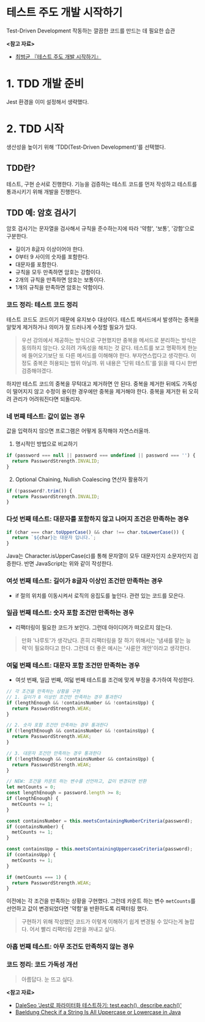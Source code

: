 # 테스트 주도 개발 시작하기

Test-Driven Development 작동하는 깔끔한 코드를 만드는 데 필요한 습관

**<참고 자료>**

* [최범균 『테스트 주도 개발 시작하기』](https://product.kyobobook.co.kr/detail/S000001248962)

# 1. TDD 개발 준비

Jest 환경을 이미 설정해서 생략했다.

# 2. TDD 시작

생산성을 높이기 위해 'TDD(Test-Driven Development)'를 선택했다.

## TDD란?

테스트, 구현 순서로 진행한다. 기능을 검증하는 테스트 코드를 먼저 작성하고 테스트를 통과시키기 위해 개발을 진행한다.

## TDD 예: 암호 검사기

암호 검사기는 문자열을 검사해서 규칙을 준수하는지에 따라 '약함', '보통', '강함'으로 구분한다.

* 길이가 8글자 이상이어야 한다.
* 0부터 9 사이의 숫자를 포함한다.
* 대문자를 포함한다.
* 규칙을 모두 만족하면 암호는 강함이다.
* 2개의 규칙을 만족하면 암호는 보통이다.
* 1개의 규칙을 만족하면 암호는 약함이다.

### 코드 정리: 테스트 코드 정리

테스트 코드도 코드이기 때문에 유지보수 대상이다. 테스트 메서드에서 발생하는 중복을 알맞게 제거하거나 의미가 잘 드러나게 수정할 필요가 있다.

> 우선 강의에서 제공하는 방식으로 구현했지만 중복을 메서드로 분리하는 방식은 동의하지 않는다. 오히려 가독성을 해치는 것 같다.
> 테스트를 보고 명확하게 한눈에 들어오기보단 또 다른 메서드를 이해해야 한다. 부자연스럽다고 생각한다. 이 정도 중복은 허용되는 범위 아닐까.
> 위 내용은 '단위 테스트'를 읽을 때 다시 한번 검증해야겠다.

하지만 테스트 코드의 중복을 무턱대고 제거하면 안 된다. 중복을 제거한 뒤에도 가독성이 떨어지지 않고 수정이 용이한 경우에만 중복을 제거해야 한다.
중복을 제거한 뒤 오히려 관리가 어려워진다면 되돌리자.

### 네 번째 테스트: 값이 없는 경우

값을 입력하지 않으면 프로그램은 어떻게 동작해야 자연스러울까.

1. 명시적인 방법으로 비교하기

```typescript
if (password === null || password === undefined || password === '') {
  return PasswordStrength.INVALID;
}
```

2. Optional Chaining, Nullish Coalescing 연산자 활용하기

```typescript
if (!password?.trim()) {
  return PasswordStrength.INVALID;
}
```

### 다섯 번째 테스트: 대문자를 포함하지 않고 나머지 조건은 만족하는 경우

```typescript
if (char === char.toUpperCase() && char !== char.toLowerCase()) {
  return `${char}는 대문자 입니다.`;
}
```

Java는 Character.isUpperCase(c)를 통해 문자열이 모두 대문자인지 소문자인지 검증한다. 반면 JavaScript는 위와 같이 작성한다.

### 여섯 번째 테스트: 길이가 8글자 이상인 조건만 만족하는 경우

- if 절의 위치를 이동시켜서 로직의 응집도를 높인다. 관련 있는 코드를 모은다.

### 일곱 번째 테스트: 숫자 포함 조건만 만족하는 경우

- 리팩터링이 필요한 코드가 보인다. 그런데 아이디어가 떠오르지 않는다.

> 만화 '나루토'가 생각났다. 흔히 리팩터링을 잘 하기 위해서는 '냄새를 맡는 능력'이 필요하다고 한다. 그런데 더 좋은 예시는 '사륜안 개안'이라고 생각한다.

### 여덟 번째 테스트: 대문자 포함 조건만 만족하는 경우

- 여섯 번째, 일곱 번째, 여덟 번째 테스트를 조건에 맞게 부정을 추가하여 작성한다.

```typescript
// 각 조건을 만족하는 상황을 구현
// 1. 길이가 8 이상인 조건만 만족하는 경우 통과한다
if (lengthEnough && !containsNumber && !containsUpp) {
  return PasswordStrength.WEAK;
}

// 2. 숫자 포함 조건만 만족하는 경우 통과한다
if (!lengthEnough && containsNumber && !containsUpp) {
  return PasswordStrength.WEAK;
}

// 3. 대문자 조건만 만족하는 경우 통과한다
if (!lengthEnough && !containsNumber && containsUpp) {
  return PasswordStrength.WEAK;
}

// NEW: 조건을 카운트 하는 변수를 선언하고, 값이 변경되면 반환
let metCounts = 0;
const lengthEnough = password.length >= 8;
if (lengthEnough) {
  metCounts += 1;
}

const containsNumber = this.meetsContainingNumberCriteria(password);
if (containsNumber) {
  metCounts += 1;
}

const containsUpp = this.meetsContainingUppercaseCriteria(password);
if (containsUpp) {
  metCounts += 1;
}

if (metCounts === 1) {
  return PasswordStrength.WEAK;
}
```

이전에는 각 조건을 만족하는 상황을 구현했다. 그런데 카운트 하는 변수 `metCounts`를 선언하고 값이 변경되었다면 '약함'을 반환하도록 리팩터링 했다.

> 구현하기 위해 작성했던 코드가 이렇게 이해하기 쉽게 변경될 수 있다는게 놀랍다. 어서 빨리 리팩터링 2판을 꺼내고 싶다.

### 아홉 번째 테스트: 아무 조건도 만족하지 않는 경우

### 코드 정리: 코드 가독성 개선

> 아름답다. 눈 뜨고 싶다.

**<참고 자료>**

* [DaleSeo 'Jest로 파라미터화 테스트하기: test.each(), describe.each()'](https://www.daleseo.com/jest-each/)
* [Baeldung Check if a String Is All Uppercase or Lowercase in Java](https://www.baeldung.com/java-check-string-uppercase-lowercase)
